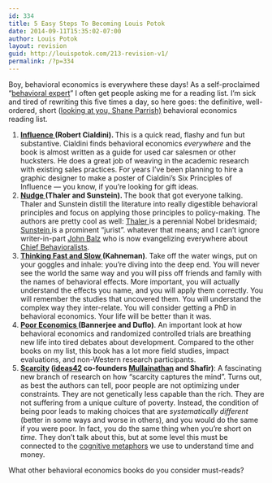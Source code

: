 ```yaml
---
id: 334
title: 5 Easy Steps To Becoming Louis Potok
date: 2014-09-11T15:35:02-07:00
author: Louis Potok
layout: revision
guid: http://louispotok.com/213-revision-v1/
permalink: /?p=334
---
```

Boy, behavioral economics is everywhere these days! As a self-proclaimed &#8220;<a href="http://www.ideas42.org/" target="_blank">behavioral expert</a>&#8221; I often get people asking me for a reading list. I&#8217;m sick and tired of rewriting this five times a day, so here goes: the definitive, well-ordered, short ([looking at you, Shane Parrish)](http://www.businessinsider.com/the-worlds-best-behavioral-economics-reading-list-2011-6) behavioral economics reading list.

<div>
  <ol>
    <li>
      <b><a href="http://www.amazon.com/gp/product/006124189X/ref=as_li_ss_tl?ie=UTF8&camp=1789&creative=390957&creativeASIN=006124189X&linkCode=as2&tag=capilactio-20">Influence </a>(Robert Cialdini). </b>This is a quick read, flashy and fun but substantive. Cialdini finds behavioral economics <i>everywhere</i> and the book is almost written as a guide for used car salesmen or other hucksters. He does a great job of weaving in the academic research with existing sales practices. For years I&#8217;ve been planning to hire a graphic designer to make a poster of Cialdini&#8217;s Six Principles of Influence &#8212; you know, if you&#8217;re looking for gift ideas.
    </li>
    <li>
      <b><a href="https://www.amazon.com/dp/014311526X/ref=as_li_ss_til?tag=capilactio-20&camp=0&creative=0&linkCode=as4&creativeASIN=014311526X&adid=1JAZC639M97KYWHYMPC3&">Nudge </a>(Thaler and Sunstein). </b>The book that got everyone talking. Thaler and Sunstein distill the literature into really digestible behavioral principles and focus on applying those principles to policy-making. The authors are pretty cool as well: <a href="https://twitter.com/R_Thaler">Thaler </a>is a perennial Nobel bridesmaid; <a href="https://twitter.com/CassSunstein">Sunstein </a>is a prominent &#8220;jurist&#8221;. whatever that means; and I can&#8217;t ignore writer-in-part <a href="https://twitter.com/Nudgeblog">John Balz</a> who is now evangelizing everywhere about <a href="http://blog.opower.com/2013/08/in-interview-with-science-rockstars-opowers-john-balz-highlights-the-power-of-behavioral-science/">Chief Behavioralists</a>.
    </li>
    <li>
      <strong><a href="https://www.amazon.com/dp/0374275637/ref=as_li_ss_til?tag=capilactio-20&camp=0&creative=0&linkCode=as4&creativeASIN=0374275637&adid=0KKGZVZNGV10FE98BFFC&">Thinking Fast and Slow </a>(Kahneman)</strong>. Take off the water wings, put on your goggles and inhale: you&#8217;re diving into the deep end. You will never see the world the same way and you will piss off friends and family with the names of behavioral effects. More important, you will actually understand the effects you name, and you will apply them correctly. You will remember the studies that uncovered them. You will understand the complex way they inter-relate. You will consider getting a PhD in behavioral economics. Your life will be better than it was.
    </li>
    <li>
      <strong><a href="https://www.amazon.com/dp/8184002807/ref=as_li_ss_til?tag=capilactio-20&camp=0&creative=0&linkCode=as4&creativeASIN=8184002807&adid=1XDHMT6984WC6692MXD2&">Poor Economics </a>(Bannerjee and Duflo)</strong>. An important look at how behavioral economics and randomized controlled trials are breathing new life into tired debates about development. Compared to the other books on my list, this book has a lot more field studies, impact evaluations, and non-Western research participants.
    </li>
    <li>
      <strong><a href="https://www.amazon.com/dp/0805092641/ref=as_li_ss_til?tag=capilactio-20&camp=0&creative=0&linkCode=as4&creativeASIN=0805092641&adid=1NAV3SF1VE1V67MEBX54&">Scarcity</a> (<a href="http://www.ideas42.org/">ideas42</a> co-founders <a href="https://twitter.com/m_sendhil">Mullainathan</a> and Shafir)</strong>: A fascinating new branch of research on how &#8220;scarcity captures the mind&#8221;. Turns out, as best the authors can tell, poor people are not optimizing under constraints. They are not genetically less capable than the rich. They are not suffering from a unique culture of poverty. Instead, the condition of being poor leads to making choices that are <em>systematically different</em> (better in some ways and worse in others), and you would do the same if you were poor. In fact, you do the same thing when you&#8217;re short on <em>time. </em>They don&#8217;t talk about this, but at some level this must be connected to the <a href="https://www.amazon.com/dp/0226468011/ref=as_li_ss_til?tag=capilactio-20&camp=0&creative=0&linkCode=as4&creativeASIN=0226468011&adid=0HPN6RDXGHVESX4M9DFH&">cognitive metaphors</a> we use to understand time and money.
    </li>
  </ol>
  
  <p>
    What other behavioral economics books do you consider must-reads?
  </p>
</div>